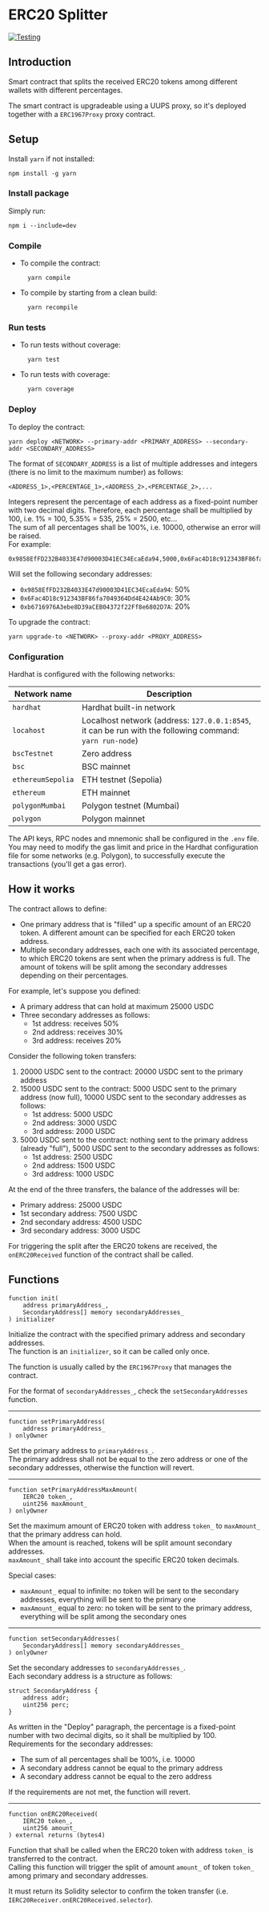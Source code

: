# ERC20 Splitter
[![Testing](https://github.com/ebellocchia/erc20_splitter/actions/workflows/test.yml/badge.svg)](https://github.com/ebellocchia/erc20_splitter/actions/workflows/test.yml)

## Introduction

Smart contract that splits the received ERC20 tokens among different wallets with different percentages.

The smart contract is upgradeable using a UUPS proxy, so it's deployed together with a `ERC1967Proxy` proxy contract.

## Setup

Install `yarn` if not installed:

    npm install -g yarn

### Install package

Simply run:

    npm i --include=dev

### Compile

- To compile the contract:

        yarn compile

- To compile by starting from a clean build:

        yarn recompile

### Run tests

- To run tests without coverage:

        yarn test

- To run tests with coverage:

        yarn coverage

### Deploy

To deploy the contract:

    yarn deploy <NETWORK> --primary-addr <PRIMARY_ADDRESS> --secondary-addr <SECONDARY_ADDRESS>

The format of `SECONDARY_ADDRESS` is a list of multiple addresses and integers (there is no limit to the maximum number) as follows:

    <ADDRESS_1>,<PERCENTAGE_1>,<ADDRESS_2>,<PERCENTAGE_2>,...

Integers represent the percentage of each address as a fixed-point number with two decimal digits. Therefore, each percentage shall be multiplied by 100, i.e. 1% = 100, 5.35% = 535, 25% = 2500, etc...\
The sum of all percentages shall be 100%, i.e. 10000, otherwise an error will be raised.\
For example:

    0x9858EfFD232B4033E47d90003D41EC34EcaEda94,5000,0x6Fac4D18c912343BF86fa7049364Dd4E424Ab9C0,3000,0xb6716976A3ebe8D39aCEB04372f22Ff8e6802D7A,2000

Will set the following secondary addresses:

- `0x9858EfFD232B4033E47d90003D41EC34EcaEda94`: 50%
- `0x6Fac4D18c912343BF86fa7049364Dd4E424Ab9C0`: 30%
- `0xb6716976A3ebe8D39aCEB04372f22Ff8e6802D7A`: 20%

To upgrade the contract:

    yarn upgrade-to <NETWORK> --proxy-addr <PROXY_ADDRESS>

### Configuration

Hardhat is configured with the following networks:

|Network name|Description|
|---|---|
|`hardhat`|Hardhat built-in network|
|`locahost`|Localhost network (address: `127.0.0.1:8545`, it can be run with the following command: `yarn run-node`)|
|`bscTestnet`|Zero address|
|`bsc`|BSC mainnet|
|`ethereumSepolia`|ETH testnet (Sepolia)|
|`ethereum`|ETH mainnet|
|`polygonMumbai`|Polygon testnet (Mumbai)|
|`polygon`|Polygon mainnet|

The API keys, RPC nodes and mnemonic shall be configured in the `.env` file.\
You may need to modify the gas limit and price in the Hardhat configuration file for some networks (e.g. Polygon), to successfully execute the transactions (you'll get a gas error).

## How it works

The contract allows to define:

- One primary address that is "filled" up a specific amount of an ERC20 token. A different amount can be specified for each ERC20 token address.
- Multiple secondary addresses, each one with its associated percentage, to which ERC20 tokens are sent when the primary address is full. The amount of tokens will be split among the secondary addresses depending on their percentages.

For example, let's suppose you defined:
- A primary address that can hold at maximum 25000 USDC
- Three secondary addresses as follows:
    - 1st address: receives 50%
    - 2nd address: receives 30%
    - 3rd address: receives 20%

Consider the following token transfers:

1. 20000 USDC sent to the contract: 20000 USDC sent to the primary address
2. 15000 USDC sent to the contract: 5000 USDC sent to the primary address (now full), 10000 USDC sent to the secondary addresses as follows:
    - 1st address: 5000 USDC
    - 2nd address: 3000 USDC
    - 3rd address: 2000 USDC
3. 5000 USDC sent to the contract: nothing sent to the primary address (already "full"), 5000 USDC sent to the secondary addresses as follows:
    - 1st address: 2500 USDC
    - 2nd address: 1500 USDC
    - 3rd address: 1000 USDC

At the end of the three transfers, the balance of the addresses will be:

- Primary address: 25000 USDC
- 1st secondary address: 7500 USDC
- 2nd secondary address: 4500 USDC
- 3rd secondary address: 3000 USDC

For triggering the split after the ERC20 tokens are received, the `onERC20Received` function of the contract shall be called.

## Functions

    function init(
        address primaryAddress_,
        SecondaryAddress[] memory secondaryAddresses_
    ) initializer

Initialize the contract with the specified primary address and secondary addresses.\
The function is an `initializer`, so it can be called only once.

The function is usually called by the `ERC1967Proxy` that manages the contract.

For the format of `secondaryAddresses_`, check the `setSecondaryAddresses` function.

___

    function setPrimaryAddress(
        address primaryAddress_
    ) onlyOwner

Set the primary address to `primaryAddress_`.\
The primary address shall not be equal to the zero address or one of the secondary addresses, otherwise the function will revert.

___

    function setPrimaryAddressMaxAmount(
        IERC20 token_,
        uint256 maxAmount_
    ) onlyOwner

Set the maximum amount of ERC20 token with address `token_` to `maxAmount_` that the primary address can hold.\
When the amount is reached, tokens will be split amount secondary addresses.\
`maxAmount_` shall take into account the specific ERC20 token decimals.

Special cases:

- `maxAmount_` equal to infinite: no token will be sent to the secondary addresses, everything will be sent to the primary one
- `maxAmount_` equal to zero: no token will be sent to the primary address, everything will be split among the secondary ones

___

    function setSecondaryAddresses(
        SecondaryAddress[] memory secondaryAddresses_
    ) onlyOwner

Set the secondary addresses to `secondaryAddresses_`.\
Each secondary address is a structure as follows:

    struct SecondaryAddress {
        address addr;
        uint256 perc;
    }

As written in the "Deploy" paragraph, the percentage is a fixed-point number with two decimal digits, so it shall be multiplied by 100.\
Requirements for the secondary addresses:

- The sum of all percentages shall be 100%, i.e. 10000
- A secondary address cannot be equal to the primary address
- A secondary address cannot be equal to the zero address

If the requirements are not met, the function will revert.

___

    function onERC20Received(
        IERC20 token_,
        uint256 amount_
    ) external returns (bytes4)

Function that shall be called when the ERC20 token with address `token_` is transferred to the contract.\
Calling this function will trigger the split of amount `amount_` of token `token_` among primary and secondary addresses.

It must return its Solidity selector to confirm the token transfer (i.e. `IERC20Receiver.onERC20Received.selector`).
